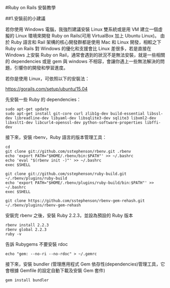#Ruby on Rails 安裝教學


##1.安裝前的小建議

若你使用 Windows 電腦，我強烈建議安裝 Linux 雙系統或是用 VM 建立一個虛擬的 Linux 環境來開發 Ruby on Rails(可用 VirtualBox 加上 Ubuntu Linux)。
由於 Ruby 語言和 Rail 架構的核心開發群都是使用 Mac 和 Linux 開發，相較之下 Ruby on Rails 對 Windows 的優化和支援會比 Linux 差很多，若是直接在 Windows 上安裝 Ruby on Rail，通常會遇到的狀況不是無法安裝，就是一些相關的 dependencies 或是 gem 與 windows 不相容，會讓你遇上一些無法解決的問題，引響你的開發和學習進度。

若你是使用 Linux，可依照以下的安裝法：

https://gorails.com/setup/ubuntu/15.04

先安裝一些 Ruby 的 dependencies：

```
sudo apt-get update
sudo apt-get install git-core curl zlib1g-dev build-essential libssl-dev libreadline-dev libyaml-dev libsqlite3-dev sqlite3 libxml2-dev libxslt1-dev libcurl4-openssl-dev python-software-properties libffi-dev
```

接下來，安裝 rbenv，Ruby 語言的版本管理工具：

```
cd
git clone git://github.com/sstephenson/rbenv.git .rbenv
echo 'export PATH="$HOME/.rbenv/bin:$PATH"' >> ~/.bashrc
echo 'eval "$(rbenv init -)"' >> ~/.bashrc
exec $SHELL

git clone git://github.com/sstephenson/ruby-build.git ~/.rbenv/plugins/ruby-build
echo 'export PATH="$HOME/.rbenv/plugins/ruby-build/bin:$PATH"' >> ~/.bashrc
exec $SHELL

git clone https://github.com/sstephenson/rbenv-gem-rehash.git ~/.rbenv/plugins/rbenv-gem-rehash
```

安裝完 rbenv 之後，安裝 Ruby 2.2.3，並設為預設的 Ruby 版本

```
rbenv install 2.2.3
rbenv global 2.2.3
ruby -v
```

告訴 Rubygems 不要安裝 rdoc

```
echo "gem: --no-ri --no-rdoc" > ~/.gemrc
```

接下來，安裝 bundler (管理應用程式 Gem 依存性(dependencies)管理工具，它會根據 Gemfile 的設定自動下載及安裝 Gem 套件)

```
gem install bundler
```
